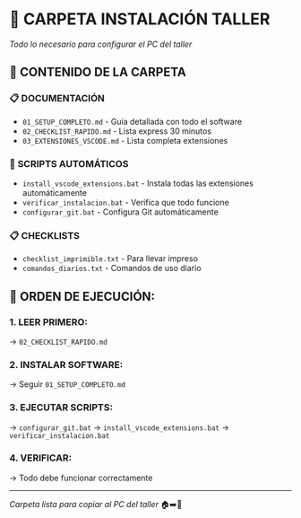 # 🔧 CARPETA INSTALACIÓN TALLER

_Todo lo necesario para configurar el PC del taller_

## 📂 CONTENIDO DE LA CARPETA

### 📋 **DOCUMENTACIÓN**

- `01_SETUP_COMPLETO.md` - Guía detallada con todo el software
- `02_CHECKLIST_RAPIDO.md` - Lista express 30 minutos
- `03_EXTENSIONES_VSCODE.md` - Lista completa extensiones

### 🤖 **SCRIPTS AUTOMÁTICOS**

- `install_vscode_extensions.bat` - Instala todas las extensiones automáticamente
- `verificar_instalacion.bat` - Verifica que todo funcione
- `configurar_git.bat` - Configura Git automáticamente

### 📋 **CHECKLISTS**

- `checklist_imprimible.txt` - Para llevar impreso
- `comandos_diarios.txt` - Comandos de uso diario

## 🚀 **ORDEN DE EJECUCIÓN:**

### **1. LEER PRIMERO:**

→ `02_CHECKLIST_RAPIDO.md`

### **2. INSTALAR SOFTWARE:**

→ Seguir `01_SETUP_COMPLETO.md`

### **3. EJECUTAR SCRIPTS:**

→ `configurar_git.bat`
→ `install_vscode_extensions.bat`
→ `verificar_instalacion.bat`

### **4. VERIFICAR:**

→ Todo debe funcionar correctamente

---

_Carpeta lista para copiar al PC del taller_ 🏠➡️🔧
